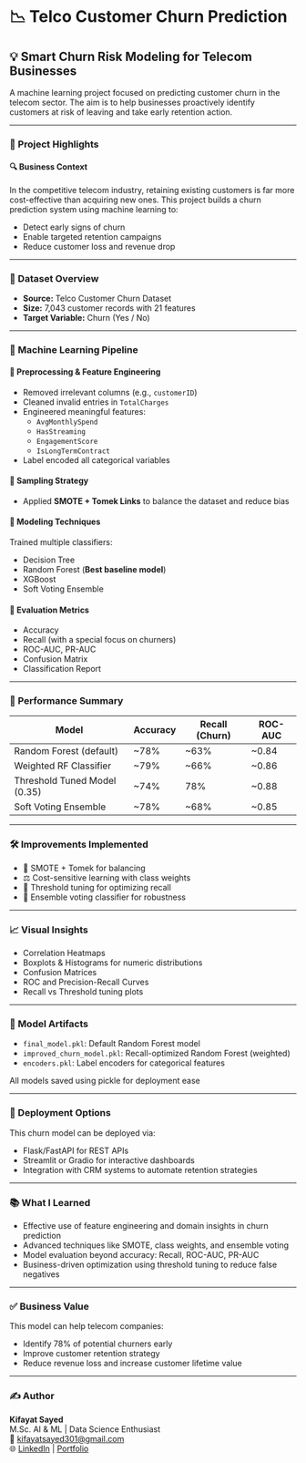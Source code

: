 # 📉 Telco Customer Churn Prediction  
## 💡 Smart Churn Risk Modeling for Telecom Businesses

A machine learning project focused on predicting customer churn in the telecom sector. The aim is to help businesses proactively identify customers at risk of leaving and take early retention action.

---

### 🌟 Project Highlights

#### 🔍 Business Context  
In the competitive telecom industry, retaining existing customers is far more cost-effective than acquiring new ones. This project builds a churn prediction system using machine learning to:  
- Detect early signs of churn  
- Enable targeted retention campaigns  
- Reduce customer loss and revenue drop  

---

### 📂 Dataset Overview  
- **Source:** Telco Customer Churn Dataset  
- **Size:** 7,043 customer records with 21 features  
- **Target Variable:** Churn (Yes / No)  

---

### 🧠 Machine Learning Pipeline

#### 🔹 Preprocessing & Feature Engineering  
- Removed irrelevant columns (e.g., `customerID`)  
- Cleaned invalid entries in `TotalCharges`  
- Engineered meaningful features:  
  - `AvgMonthlySpend`  
  - `HasStreaming`  
  - `EngagementScore`  
  - `IsLongTermContract`  
- Label encoded all categorical variables  

#### 🔹 Sampling Strategy  
- Applied **SMOTE + Tomek Links** to balance the dataset and reduce bias  

#### 🔹 Modeling Techniques  
Trained multiple classifiers:  
- Decision Tree  
- Random Forest (**Best baseline model**)  
- XGBoost  
- Soft Voting Ensemble  

#### 🔹 Evaluation Metrics  
- Accuracy  
- Recall (with a special focus on churners)  
- ROC-AUC, PR-AUC  
- Confusion Matrix  
- Classification Report  

---

### 🧪 Performance Summary

| Model                      | Accuracy | Recall (Churn) | ROC-AUC |
|----------------------------|----------|----------------|---------|
| Random Forest (default)    | ~78%     | ~63%           | ~0.84   |
| Weighted RF Classifier     | ~79%     | ~66%           | ~0.86   |
| Threshold Tuned Model (0.35) | ~74%  | 78%            | ~0.88   |
| Soft Voting Ensemble       | ~78%     | ~68%           | ~0.85   |

---

### 🛠 Improvements Implemented  
- 🔁 SMOTE + Tomek for balancing  
- ⚖️ Cost-sensitive learning with class weights  
- 🎯 Threshold tuning for optimizing recall  
- 🔗 Ensemble voting classifier for robustness  

---

### 📈 Visual Insights  
- Correlation Heatmaps  
- Boxplots & Histograms for numeric distributions  
- Confusion Matrices  
- ROC and Precision-Recall Curves  
- Recall vs Threshold tuning plots  

---

### 💾 Model Artifacts  
- `final_model.pkl`: Default Random Forest model  
- `improved_churn_model.pkl`: Recall-optimized Random Forest (weighted)  
- `encoders.pkl`: Label encoders for categorical features  

All models saved using pickle for deployment ease  

---

### 🚀 Deployment Options  
This churn model can be deployed via:  
- Flask/FastAPI for REST APIs  
- Streamlit or Gradio for interactive dashboards  
- Integration with CRM systems to automate retention strategies  

---

### 📚 What I Learned  
- Effective use of feature engineering and domain insights in churn prediction  
- Advanced techniques like SMOTE, class weights, and ensemble voting  
- Model evaluation beyond accuracy: Recall, ROC-AUC, PR-AUC  
- Business-driven optimization using threshold tuning to reduce false negatives  

---

### ✅ Business Value  
This model can help telecom companies:  
- Identify 78% of potential churners early  
- Improve customer retention strategy  
- Reduce revenue loss and increase customer lifetime value  

---

### ✍️ Author  
**Kifayat Sayed**  
M.Sc. AI & ML | Data Science Enthusiast  
📧 [kifayatsayed301@gmail.com](mailto:kifayatsayed301@gmail.com)  
🌐 [LinkedIn](https://www.linkedin.com/in/kifayat-sayed-9614a9244?utm_source=share&utm_campaign=share_via&utm_content=profile&utm_medium=android_app) | [Portfolio](#)  
